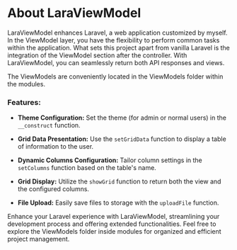 # About LaraViewModel

LaraViewModel enhances Laravel, a web application customized by myself. In the ViewModel layer, you have the flexibility to perform common tasks within the application. What sets this project apart from vanilla Laravel is the integration of the ViewModel section after the controller. With LaraViewModel, you can seamlessly return both API responses and views.

The ViewModels are conveniently located in the ViewModels folder within the modules.

### Features:

- **Theme Configuration:** Set the theme (for admin or normal users) in the `__construct` function.

- **Grid Data Presentation:** Use the `setGridData` function to display a table of information to the user.

- **Dynamic Columns Configuration:** Tailor column settings in the `setColumns` function based on the table's name.

- **Grid Display:** Utilize the `showGrid` function to return both the view and the configured columns.

- **File Upload:** Easily save files to storage with the `uploadFile` function.

Enhance your Laravel experience with LaraViewModel, streamlining your development process and offering extended functionalities. Feel free to explore the ViewModels folder inside modules for organized and efficient project management.
